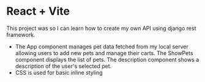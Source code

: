 # React + Vite

This project was so I can learn how to create my own API using django rest framework.



- The App component manages pet data fetched from my local server allowing users to add new pets and manage their carts. The ShowPets component displays the list of pets. The description component shows a description of the user's selected pet.
- CSS is used for basic inline styling
